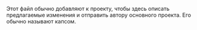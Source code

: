 Этот файл обычно добавляют к проекту, чтобы здесь описать предлагаемые изменения и отправить автору основного проекта.
Его обычно называют капсом.
